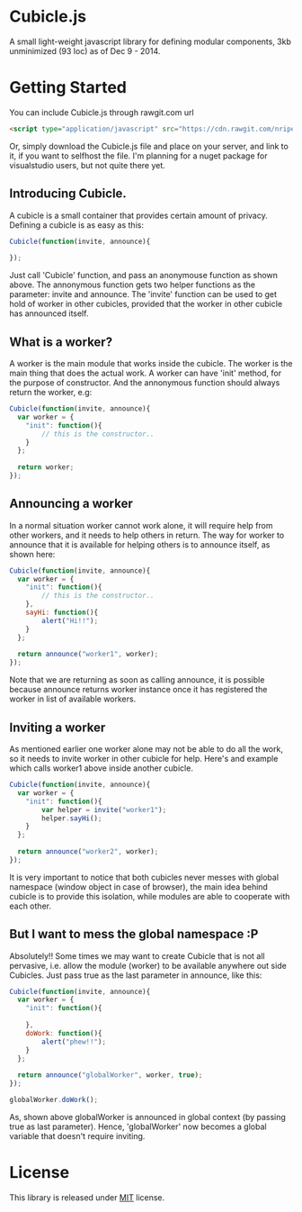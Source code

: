 Cubicle.js
==========

A small light-weight javascript library for defining modular components, 3kb unminimized (93 loc) as of Dec 9 - 2014.

# Getting Started

You can include Cubicle.js through rawgit.com url
```Html
<script type="application/javascript" src="https://cdn.rawgit.com/nripendra/Cubicle.js/v0.1.0/Cubicle.js"></script>
```
Or, simply download the Cubicle.js file and place on your server, and link to it, if you want to selfhost the file. I'm planning for a nuget package for visualstudio users, but not quite there yet.

## Introducing Cubicle.

A cubicle is a small container that provides certain amount of privacy. Defining a cubicle is as easy as this:

```Javascript
Cubicle(function(invite, announce){
  
});
```
Just call 'Cubicle' function, and pass an anonymouse function as shown above. The annonymous function gets two helper functions as the parameter: invite and announce. The 'invite' function can be used to get hold of worker in other cubicles, provided that the worker in other cubicle has announced itself.

## What is a worker?
A worker is the main module that works inside the cubicle. The worker is the main thing that does the actual work. A worker can have 'init' method, for the purpose of constructor. And the annonymous function should always return the worker, e.g:

```Javascript
Cubicle(function(invite, announce){
  var worker = {
    "init": function(){
        // this is the constructor..
    }
  };
  
  return worker;
});
```
## Announcing a worker
In a normal situation worker cannot work alone, it will require help from other workers, and it needs to help others in return. The way for worker to announce that it is available for helping others is to announce itself, as shown here:

```Javascript
Cubicle(function(invite, announce){
  var worker = {
    "init": function(){
        // this is the constructor..
    },
    sayHi: function(){
        alert("Hi!!");
    }
  };
  
  return announce("worker1", worker);
});
```
Note that we are returning as soon as calling announce, it is possible because announce returns worker instance once it has registered the worker in list of available workers.

## Inviting a worker
As mentioned earlier one worker alone may not be able to do all the work, so it needs to invite worker in other cubicle for help. Here's and example which calls worker1 above inside another cubicle.

```Javascript
Cubicle(function(invite, announce){
  var worker = {
    "init": function(){
        var helper = invite("worker1");
        helper.sayHi();
    }
  };
  
  return announce("worker2", worker);
});
```
It is very important to notice that both cubicles never messes with global namespace (window object in case of browser), the main idea behind cubicle is to provide this isolation, while modules are able to cooperate with each other.

## But I want to mess the global namespace :P

Absolutely!! Some times we may want to create Cubicle that is not all pervasive, i.e. allow the module (worker) to be available anywhere out side Cubicles. Just pass true as the last parameter in announce, like this:

```Javascript
Cubicle(function(invite, announce){
  var worker = {
    "init": function(){
        
    },
    doWork: function(){
        alert("phew!!");
    }
  };
  
  return announce("globalWorker", worker, true);
});

globalWorker.doWork();
```
As, shown above globalWorker is announced in global context (by passing true as last parameter). Hence, 'globalWorker' now becomes a global variable that doesn't require inviting.

# License
This library is released under [MIT](https://github.com/nripendra/Cubicle.js/blob/master/LICENSE) license.

